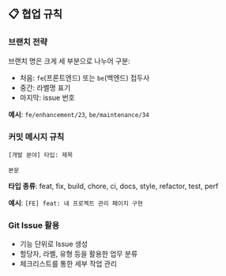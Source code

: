 ## 📋 협업 규칙

### 브랜치 전략
브랜치 명은 크게 세 부분으로 나누어 구분:
- 처음: `fe`(프론트엔드) 또는 `be`(백엔드) 접두사
- 중간: 라벨명 표기  
- 마지막: issue 번호

**예시**: `fe/enhancement/23`, `be/maintenance/34`

### 커밋 메시지 규칙
```
[개발 분야] 타입: 제목

본문
```

**타입 종류**: feat, fix, build, chore, ci, docs, style, refactor, test, perf

**예시**: `[FE] feat: 내 프로젝트 관리 페이지 구현`

### Git Issue 활용
- 기능 단위로 Issue 생성
- 할당자, 라벨, 유형 등을 활용한 업무 분류
- 체크리스트를 통한 세부 작업 관리